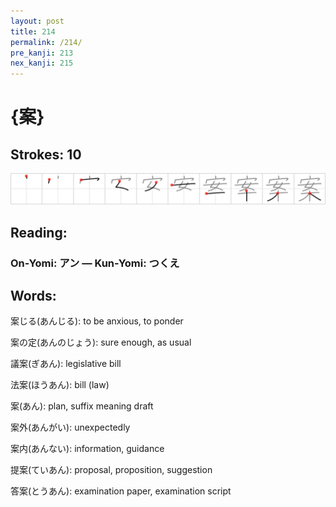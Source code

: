 ```yaml
---
layout: post
title: 214
permalink: /214/
pre_kanji: 213
nex_kanji: 215
---
```


# {案}

## Strokes: 10

<div class="stroke"><img src="../images/E6A188.png" /></div>

## Reading:

### On-Yomi: アン &mdash; Kun-Yomi: つくえ

## Words:

案じる(あんじる): to be anxious, to ponder

案の定(あんのじょう): sure enough, as usual

議案(ぎあん): legislative bill

法案(ほうあん): bill (law)

案(あん): plan, suffix meaning draft

案外(あんがい): unexpectedly

案内(あんない): information, guidance

提案(ていあん): proposal, proposition, suggestion

答案(とうあん): examination paper, examination script
